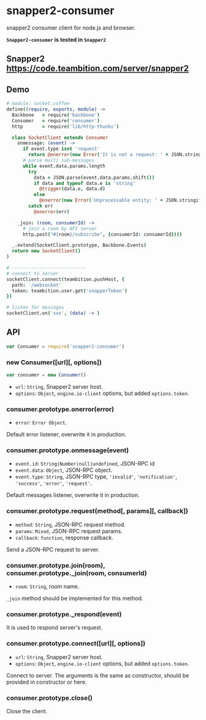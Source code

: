 snapper2-consumer
===
snapper2 consumer client for node.js and browser.

**`Snapper2-consumer` is tested in `Snapper2`**

## Snapper2 https://code.teambition.com/server/snapper2

## Demo

```coffee
# module: socket.coffee
define((require, exports, module) ->
  Backbone   = require('backbone')
  Consumer   = require('consumer')
  http       = require('lib/http-thunks')

  class SocketClient extends Consumer
    onmessage: (event) ->
      if event.type isnt 'request'
        return @onerror(new Error('It is not a request: ' + JSON.stringify(event.data)))
      # parse multi sub-messages
      while event.data.params.length
        try
          data = JSON.parse(event.data.params.shift())
          if data and typeof data.e is 'string'
            @trigger(data.e, data.d)
          else
            @onerror(new Error('Unprocessable entity: ' + JSON.stringify(data)))
        catch err
          @onerror(err)

    _join: (room, consumerId) ->
      # join a room by API server
      http.post("#{room}/subscribe", {consumerId: consumerId})()

  _.extend(SocketClient.prototype, Backbone.Events)
  return new SocketClient()
)

# ---------------------------
# connect to server
socketClient.connect(teambition.pushHost, {
  path: '/websocket'
  token: teambition.user.get('snapperToken')
})

# listen for messages
socketClient.on('xxx', (data) -> )
```


## API

```js
var Consumer = require('snapper2-consumer')
```

### new Consumer([url][, options])

```js
var consumer = new Consumer()
```
- `url`: `String`, Snapper2 server host.
- `options`: `Object`, `engine.io-client` options, but added `options.token`.

### consumer.prototype.onerror(error)

- `error`: `Error Object`.

Default error listener, overwrite it in production.

### consumer.prototype.onmessage(event)

- `event.id`: `String|Number|null|undefined`, JSON-RPC id
- `event.data`: `Object`, JSON-RPC object.
- `event.type`: `String`, JSON-RPC type, `'invalid'`, `'notification'`, `'success'`, `'error'`, `'request'`.

Default messages listener, overwrite it in production.

### consumer.prototype.request(method[, params][, callback])

- `method`: `String`, JSON-RPC request method.
- `params`: `Mixed`, JSON-RPC request params.
- `callback`: `function`, response callback.

Send a JSON-RPC request to server.

### consumer.prototype.join(room), consumer.prototype._join(room, consumerId)

- `room`: `String`, room name.

`_join` method should be implemented for this method.

### consumer.prototype._respond(event)

It is used to respond server's request.

### consumer.prototype.connect([url][, options])

- `url`: `String`, Snapper2 server host.
- `options`: `Object`, `engine.io-client` options, but added `options.token`.

Connect to server. The arguments is the same as constructor, should be provided in constructor or here.

### consumer.prototype.close()

Close the client.

